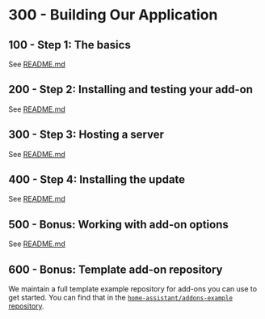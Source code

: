 # 300 - Building Our Application

## 100 - Step 1: The basics

See [README.md](./100/README.md)

## 200 - Step 2: Installing and testing your add-on

See [README.md](./200/README.md)

## 300 - Step 3: Hosting a server

See [README.md](./300/README.md)

## 400 - Step 4: Installing the update

See [README.md](./400/README.md) 

## 500 - Bonus: Working with add-on options

See [README.md](./500/README.md) 

## 600 - Bonus: Template add-on repository
We maintain a full template example repository for add-ons you can use to get started. You can find that in the [```home-assistant/addons-example``` repository](https://github.com/home-assistant/addons-example).
